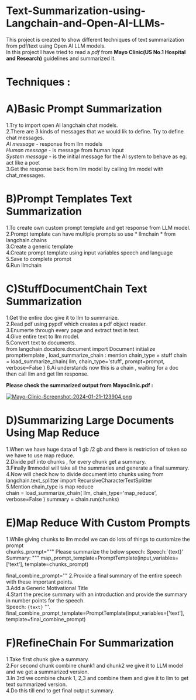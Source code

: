 # Text-Summarization-using-Langchain-and-Open-AI-LLMs-
This project is created to show different techniques of text summarization from pdf/text using Open AI LLM models.<br />
In this project I have tried to read a *pdf* from **Mayo Clinic(US No.1 Hospital and Research)** guidelines and summarized it.<br />

# Techniques :

# A)Basic Prompt Summarization

1.Try to import open AI langchain chat models.<br />
2.There are 3 kinds of messages that we would lik to define. Try to define chat messages.<br />
*AI message* - response from llm models<br /> 
*Human message* - is message from human input<br /> 
*System message* - is the initial message for the AI system to behave as eg. act like a poet<br />
3.Get the response back from llm model by calling llm model with chat_messages.<br />

# B)Prompt Templates Text Summarization

1.To create own custom prompt template and get response from LLM model.<br />
2.Prompt template can have multiple prompts so use * llmchain * from langchain.chains<br />
3.Create a generic template<br /> 
4.Create prompt template using input variables speech and language<br /> 
5.Save to complete prompt<br /> 
6.Run llmchain<br /> 

# C)StuffDocumentChain Text Summarization

1.Get the entire doc give it to llm to summarize.<br />
2.Read pdf using pypdf which creates a pdf object reader.<br />
3.Enumerte through every page and extract text in text.<br /> 
4.Give entire text to llm model.<br />
5.Convert text to documents.<br />
from langchain.docstore.document import Document
initialize prompttemplate , 
load_summarize_chain : mention chain_type = stuff 
chain = load_summarize_chain(
    llm,
    chain_type='stuff',
    prompt=prompt,
    verbose=False
)
6.Ai understands now this is a chain , waiting for a doc then call llm and get llm response.<br />

**Please check the summarized output from Mayoclinic.pdf :**<br />

[![Mayo-Clinic-Screenshot-2024-01-21-123904.png](https://i.postimg.cc/kMy1f93s/Mayo-Clinic-Screenshot-2024-01-21-123904.png)](https://postimg.cc/NL5kj302)

# D)Summarizing Large Documents Using Map Reduce

1.When we have huge data of 1 gb /2 gb and there is restriction of token so we have to use map reduce.<br /> 
2.Divide pdf into chunks , for every chunk get a summary.<br />
3.Finally llmmodel will take all the summaries and generate a final summary.<br /> 
4.Now will check how to divide document into chunks using from langchain.text_splitter import RecursiveCharacterTextSplitter<br />
5.Mention chain_type is map reduce<br />
chain = load_summarize_chain(
    llm,
    chain_type='map_reduce',
    verbose=False
)
summary = chain.run(chunks)

# E)Map Reduce With Custom Prompts

1.While giving chunks to llm model we can do lots of things to customize the prompt<br /> 
chunks_prompt="""
Please summarize the below speech:
Speech:`{text}'
Summary:
"""
map_prompt_template=PromptTemplate(input_variables=['text'],
                                    template=chunks_prompt)

final_combine_prompt='''
2.Provide a final summary of the entire speech with these important points.<br />
3.Add a Generic Motivational Title<br />
4.Start the precise summary with an introduction and provide the summary in number points for the speech.<br />
Speech: `{text}`
'''.
final_combine_prompt_template=PromptTemplate(input_variables=['text'],
                                             template=final_combine_prompt)


# F)RefineChain For Summarization

1.Take first chunk give a summary.<br />
2.For second chunk combine chunk1 and chunk2 we give it to LLM model and we get a summarized version.<br />
3.In 3rd we combine chunk 1, 2,3 and combine them and give it to llm to get text summarized version.<br />
4.Do this till end to get final output summary.<br />





